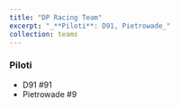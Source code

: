 ```yaml
---
title: "DP Racing Team"
excerpt: "_**Piloti**: D91, Pietrowade_"
collection: teams
---
```


### Piloti
* D91 #91
* Pietrowade #9